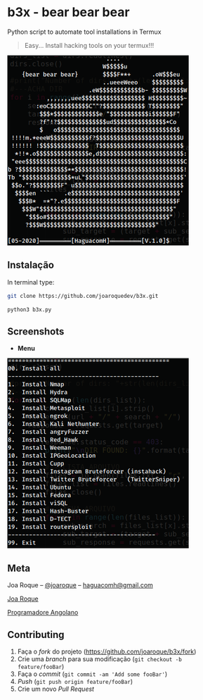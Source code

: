 # b3x - bear bear bear

Python script to automate tool installations in Termux

> Easy... Install hacking tools on your termux!!!

![](./screenshots/logo.png)

## Instalação

In terminal type:

```sh
git clone https://github.com/joaroquedev/b3x.git
```
```sh
python3 b3x.py
```
## Screenshots

* __Menu__

![](./screenshots/menu.png)

## Meta

Joa Roque – [@joaroque](https://facebook.com/100025057463273) – haguacomh@gmail.com

[Joa Roque](https://github.com/joaroque)

[Programadore Angolano](https://pangolano.github.io)

## Contributing

1. Faça o _fork_ do projeto (<https://github.com/joaroque/b3x/fork>)
2. Crie uma _branch_ para sua modificação (`git checkout -b feature/fooBar`)
3. Faça o _commit_ (`git commit -am 'Add some fooBar'`)
4. _Push_ (`git push origin feature/fooBar`)
5. Crie um novo _Pull Request_
